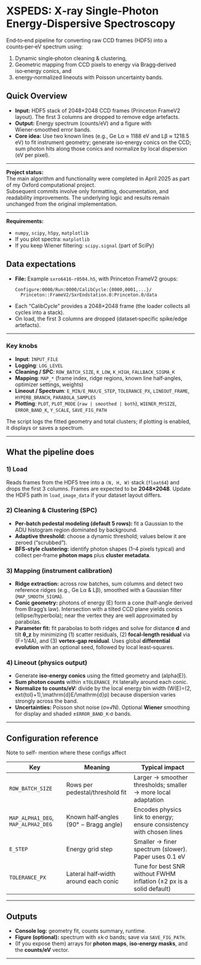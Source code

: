 # XSPEDS: X‑ray Single‑Photon Energy‑Dispersive Spectroscopy

End‑to‑end pipeline for converting raw CCD frames (HDF5) into a counts‑per‑eV spectrum using:

1) Dynamic single‑photon cleaning & clustering,  
2) Geometric mapping from CCD pixels to energy via Bragg‑derived iso‑energy conics, and  
3) energy‑normalized lineouts with Poisson uncertainty bands.





## Quick Overview

- **Input:** HDF5 stack of 2048×2048 CCD frames (Princeton FrameV2 layout). The first 3 columns are dropped to remove edge artefacts.  
- **Output:** Energy spectrum (counts/eV) and a figure with Wiener‑smoothed error bands.  
- **Core idea:** Use two known lines (e.g., Ge Lα ≈ 1188 eV and Lβ ≈ 1218.5 eV) to fit instrument geometry; generate iso‑energy conics on the CCD; sum photon hits along those conics and normalize by local dispersion (eV per pixel).

---

**Project status:**  
The main algorithm and functionality were completed in April 2025 as part of my Oxford computational project.  
Subsequent commits involve only formatting, documentation, and readability improvements. The underlying logic and results remain unchanged from the original implementation.

---




**Requirements:**
- `numpy`, `scipy`, `h5py`, `matplotlib`
- If you plot spectra: `matplotlib`
- If you keep Wiener filtering: `scipy.signal` (part of SciPy)






## Data expectations

- **File:** Example `sxro6416-r0504.h5`, with Princeton FrameV2 groups:
  ```
  Configure:0000/Run:0000/CalibCycle:{0000,0001,...}/
    Princeton::FrameV2/SxrEndstation.0:Princeton.0/data
  ```
- Each “CalibCycle” provides a 2048×2048 frame (the loader collects all cycles into a stack).
- On load, the first 3 columns are dropped (dataset‑specific spike/edge artefacts).

---



### Key knobs

- **Input**: `INPUT_FILE`
- **Logging**: `LOG_LEVEL`
- **Cleaning / SPC**: `ROW_BATCH_SIZE`, `K_LOW`, `K_HIGH`, `FALLBACK_SIGMA_K`
- **Mapping**: `MAP_*` (frame index, ridge regions, known line half‑angles, optimizer settings, weights)
- **Lineout / Spectrum**: `E_MIN/E_MAX/E_STEP`, `TOLERANCE_PX`, `LINEOUT_FRAME`, `HYPERB_BRANCH`, `PARABOLA_SAMPLES`
- **Plotting**: `PLOT`, `PLOT_MODE` (`raw | smoothed | both`), `WIENER_MYSIZE`, `ERROR_BAND_K`, `Y_SCALE`, `SAVE_FIG_PATH`

The script logs the fitted geometry and total clusters; if plotting is enabled, it displays or saves a spectrum.

---

## What the pipeline does

### 1) Load
Reads frames from the HDF5 tree into a `(N, H, W)` stack (`float64`) and drops the first 3 columns. Frames are expected to be **2048×2048**. Update the HDF5 path in `load_image_data` if your dataset layout differs.

### 2) Cleaning & Clustering (SPC)
- **Per‑batch pedestal modeling (default 5 rows):** fit a Gaussian to the ADU histogram region dominated by background.
- **Adaptive threshold:** choose a dynamic threshold; values below it are zeroed (“scrubbed”).
- **BFS‑style clustering:** identify photon shapes (1–4 pixels typical) and collect per‑frame **photon maps** plus **cluster metadata**.

### 3) Mapping (instrument calibration)
- **Ridge extraction:** across row batches, sum columns and detect two reference ridges (e.g., Ge Lα & Lβ), smoothed with a Gaussian filter (`MAP_SMOOTH_SIGMA`).
- **Conic geometry:** photons of energy \(E\) form a cone (half‑angle derived from Bragg’s law). Intersection with a tilted CCD plane yields conics (ellipse/hyperbola); near the vertex they are well approximated by parabolas.
- **Parameter fit:** fit parabolas to both ridges and solve for distance **d** and tilt **θ_z** by minimizing (1) scatter residuals, (2) **focal‑length residual** via \(F=1/4A\), and (3) **vertex‑gap residual**. Uses global **differential evolution** with an optional seed, followed by local least‑squares.

### 4) Lineout (physics output)
- Generate **iso‑energy conics** using the fitted geometry and \(alpha(E)\).
- **Sum photon counts** within ±`TOLERANCE_PX` laterally around each conic.
- **Normalize to counts/eV:** divide by the local energy bin width \(W(E)=(2\,	ext{tol}+1)\,\mathrm{d}E/\mathrm{d}p\) because dispersion varies strongly across the band.
- **Uncertainties:** Poisson shot noise (σ≈√N). Optional **Wiener** smoothing for display and shaded ±`ERROR_BAND_K`·σ bands.

---

## Configuration reference
Note to self- mention where these configs affect

| Key | Meaning | Typical impact |
|---|---|---|
| `ROW_BATCH_SIZE` | Rows per pedestal/threshold fit | Larger → smoother thresholds; smaller → more local adaptation |
| `MAP_ALPHA1_DEG`, `MAP_ALPHA2_DEG` | Known half‑angles (90° − Bragg angle) | Encodes physics link to energy; ensure consistency with chosen lines |
| `E_STEP` | Energy grid step | Smaller → finer spectrum (slower). Paper uses 0.1 eV |
| `TOLERANCE_PX` | Lateral half‑width around each conic | Tune for best SNR without FWHM inflation (±2 px is a solid default) |

---

## Outputs

- **Console log:** geometry fit, counts summary, runtime.
- **Figure (optional):** spectrum with ±k·σ bands; save via `SAVE_FIG_PATH`.
- (If you expose them) arrays for **photon maps**, **iso‑energy masks**, and the **counts/eV** vector.

---
